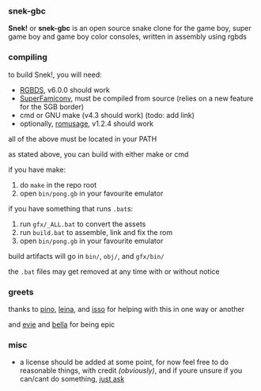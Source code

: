 ### snek-gbc

**Snek!** or **snek-gbc** is an open source snake clone for the game boy,
super game boy and game boy color consoles, written in assembly using rgbds

### compiling

to build Snek!, you will need:
- [RGBDS](https://github.com/gbdev/rgbds), v6.0.0 should work
- [SuperFamiconv](https://github.com/Optiroc/SuperFamiconv),
must be compiled from source (relies on a new feature for the SGB border)
- cmd or GNU make (v4.3 should work) (todo: add link)
- optionally, [romusage](https://github.com/bbbbbr/romusage), v1.2.4 should work

all of the above must be located in your PATH

as stated above, you can build with either make or cmd

if you have make:
1. do `make` in the repo root
2. open `bin/pong.gb` in your favourite emulator

if you have something that runs `.bat`s:
1. run `gfx/_ALL.bat` to convert the assets
2. run `build.bat` to assemble, link and fix the rom
3. open `bin/pong.gb` in your favourite emulator

build artifacts will go in `bin/`, `obj/`, and `gfx/bin/`

the `.bat` files may get removed at any time with or without notice

### greets

thanks to [pino](https://github.com/pinobatch/), [leina](https://github.com/leinacc/),
and [isso](https://github.com/ISSOtm/) for helping with this in one way or another

and [evie](github.com/eievui5/) and [bella](https://github.com/ApianbelleDev/) for being epic

### misc

- a license should be added at some point, for now feel free to do reasonable things,
with credit *(obviously)*, and if youre unsure if you can/cant do something,
[just ask](https://github.com/zlago#links-to-socialswhatevs)